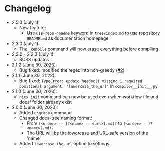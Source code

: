 # Changelog

- 2.5.0 (July 1):
    - New feature:
        - Use `use-repo-readme` keyword in `tree/index.md` to use repository `README.md` as documentation homepage
- 2.3.0 (July 1):
    - The `_compile` command will now erase everything before compiling
- 2.2.0 - 2.2.3 (July 1):
    - SCSS updates
- 2.1.2 (June 30, 2023):
    - Bug fixed: modified the regex into non-greedy ([#2](https://github.com/nvfp/now-i-can-sleep/pull/2/commits/e8af69495f8c6fb9871a2a8a4f5ee26c5b578638))
- 2.1.1 (June 30, 2023):
    - Bug fixed: `TypeError: update_header() missing 1 required positional argument: 'lowercase_the_url'` in `compile/__init__.py`
- 2.1.0 (June 30, 2023):
    - `nics init` command can now be used even when workflow file and docs/ folder already exist
- 2.0.0 (June 30, 2023):
    - Added `upgrade` command
    - Changed docs-tree naming format:
        - From `(<order> -- )?<name> -- <url>(.md)?` to `(<order> - )?<name>(.md)?`
        - The URL will be the lowercase and URL-safe version of the 'name'
    - Added `lowercase_the_url` option to settings